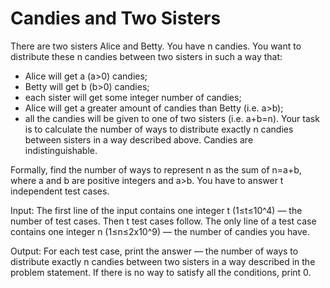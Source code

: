 # Candies and Two Sisters
There are two sisters Alice and Betty. You have n
 candies. You want to distribute these n
 candies between two sisters in such a way that:

- Alice will get a (a>0) candies;
- Betty will get b (b>0) candies;
- each sister will get some integer number of candies;
- Alice will get a greater amount of candies than Betty (i.e. a>b);
- all the candies will be given to one of two sisters (i.e. a+b=n).
Your task is to calculate the number of ways to distribute exactly n
 candies between sisters in a way described above. Candies are indistinguishable.

Formally, find the number of ways to represent n as the sum of n=a+b, where a and b are positive integers and a>b.
You have to answer t independent test cases.

Input: The first line of the input contains one integer t (1≤t≤10^4) — the number of test cases. Then t test cases follow.
The only line of a test case contains one integer n (1≤n≤2x10^9) — the number of candies you have.

Output: For each test case, print the answer — the number of ways to distribute exactly n candies between two sisters in a way described in the problem statement. If there is no way to satisfy all the conditions, print 0.